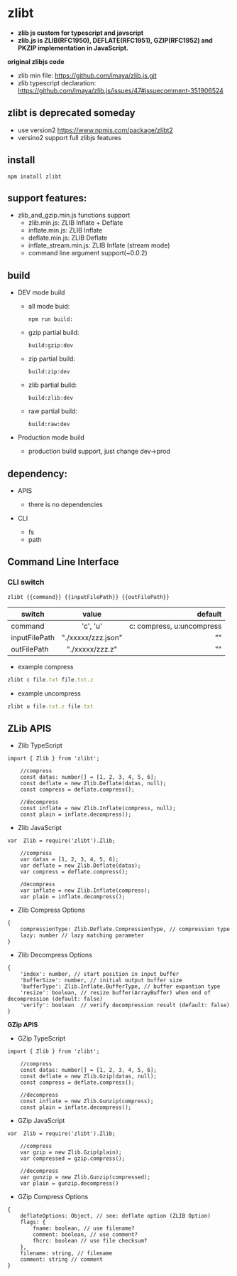 # zlibt
* **zlib js custom for typescript and javscript**
* **zlib.js is ZLIB(RFC1950), DEFLATE(RFC1951), GZIP(RFC1952) and PKZIP implementation in JavaScript.**

**original zlibjs code**
* zlib min file: https://github.com/imaya/zlib.js.git
* zlib typescript declaration: https://github.com/imaya/zlib.js/issues/47#issuecomment-351906524

**zlibt is deprecated someday**
-
- use version2 https://www.npmjs.com/package/zlibt2
- versino2 support full zlibjs features

**install**
-
```
npm inatall zlibt
```

**support features:**
-
* zlib_and_gzip.min.js functions support
    * zlib.min.js: ZLIB Inflate + Deflate
    * inflate.min.js: ZLIB Inflate
    * deflate.min.js: ZLIB Deflate
    * inflate_stream.min.js: ZLIB Inflate (stream mode)
    * command line argument support(~0.0.2)

**build**
-
* DEV mode build
    * all mode buid: 
        ```
        npm run build:
        ```
    * gzip partial build: 
        ```
        build:gzip:dev
        ```
    * zip partial build:  
        ```
        build:zip:dev
        ```
    * zlib partial build:
        ```
        build:zlib:dev
         ``` 
    * raw partial build: 
        ```
        build:raw:dev
        ```

* Production mode build
    * production build support, just change dev->prod

**dependency:**
-
* APIS
    * there is no dependencies

* CLI
    * fs
    * path

**Command Line Interface**
-

### CLI switch

```
zlibt {{command}} {{inputFilePath}} {{outFilePath}} 
```

| switch   |      value      |  default |
|----------|:-------------:  |------:   |
| command  |  'c', 'u'          | c: compress, u:uncompress|
| inputFilePath  |  "./xxxxx/zzz.json"           |   "" |
| outFilePath | "./xxxxx/zzz.z" |""|


- example compress
```js
zlibt c file.txt file.txt.z
```

- example uncompress
```js
zlibt u file.txt.z file.txt
```

**ZLib APIS**
-
* Zlib TypeScript

```
import { Zlib } from 'zlibt';

    //compress
    const datas: number[] = [1, 2, 3, 4, 5, 6];
    const deflate = new Zlib.Deflate(datas, null);
    const compress = deflate.compress();

    //decompress
    const inflate = new Zlib.Inflate(compress, null);
    const plain = inflate.decompress();
```
* Zlib JavaScript

```
var  Zlib = require('zlibt').Zlib;

    //compress
    var datas = [1, 2, 3, 4, 5, 6];
    var deflate = new Zlib.Deflate(datas);
    var compress = deflate.compress();

    /decompress
    var inflate = new Zlib.Inflate(compress);
    var plain = inflate.decompress();
```

* Zlib Compress Options

```
{
    compressionType: Zlib.Deflate.CompressionType, // compression type
    lazy: number // lazy matching parameter
}
```

* Zlib Decompress Options

```
{
    'index': number, // start position in input buffer 
    'bufferSize': number, // initial output buffer size
    'bufferType': Zlib.Inflate.BufferType, // buffer expantion type
    'resize': boolean, // resize buffer(ArrayBuffer) when end of decompression (default: false)
    'verify': boolean  // verify decompression result (default: false)
}
```
**GZip APIS**
* GZip TypeScript
```
import { Zlib } from 'zlibt';

    //compress
    const datas: number[] = [1, 2, 3, 4, 5, 6];
    const deflate = new Zlib.Gzip(datas, null);
    const compress = deflate.compress();

    //decompress
    const inflate = new Zlib.Gunzip(compress);
    const plain = inflate.decompress();
```

* GZip JavaScript
```
var  Zlib = require('zlibt').Zlib;

    //compress
    var gzip = new Zlib.Gzip(plain);
    var compressed = gzip.compress();

    //decompress
    var gunzip = new Zlib.Gunzip(compressed);
    var plain = gunzip.decompress()
```


* GZip Compress Options

```
{
    deflateOptions: Object, // see: deflate option (ZLIB Option)
    flags: {
        fname: boolean, // use filename?
        comment: boolean, // use comment?
        fhcrc: boolean // use file checksum?
    },
    filename: string, // filename
    comment: string // comment
}
```
